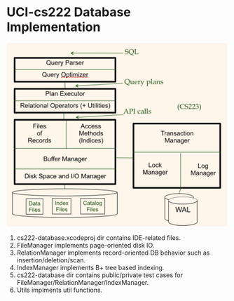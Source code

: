 # UCI-cs222 Database Implementation 

![alt text](DB_struct.png)

1. cs222-database.xcodeproj dir contains IDE-related files.
2. FileManager implements page-oriented disk IO.
3. RelationManager implements record-oriented DB behavior such as insertion/deletion/scan.
4. IndexManager implements B+ tree based indexing.
5. cs222-database dir contains public/private test cases for FileManager/RelationManager/IndexManager.
6. Utils implments util functions. 
 
